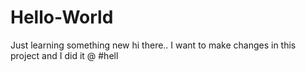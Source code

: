 # Hello-World
Just learning something new
hi there..
I want to make changes in this project 
and I did it @ #hell
